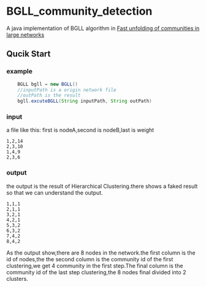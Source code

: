 # BGLL_community_detection
A java implementation of BGLL algorithm in [Fast unfolding of communities in large networks](https://arxiv.org/pdf/0803.0476.pdf)
## Qucik Start
### example
```Java
    BGLL bgll = new BGLL()
    //inputPath is a origin network file
    //outPath is the result
    bgll.excuteBGLL(String inputPath, String outPath)
``` 
### input
a file like this:
first is nodeA,second is nodeB,last is weight
```
1,2,14
2,3,10
1,4,9
2,3,6
```

### output
the output is the result of Hierarchical Clustering.there shows a faked result so that we can understand the output.
```
1,1,1
2,1,1
3,2,1
4,2,1
5,3,2
6,3,2
7,4,2
8,4,2
```
As the output show,there are 8 nodes in the network.the first column is the id of nodes,the the second column is the community id of the first clustering,we get 4 community in the first step.The final column is the community id of the last step clustering,the 8 nodes final divided into 2 clusters.
